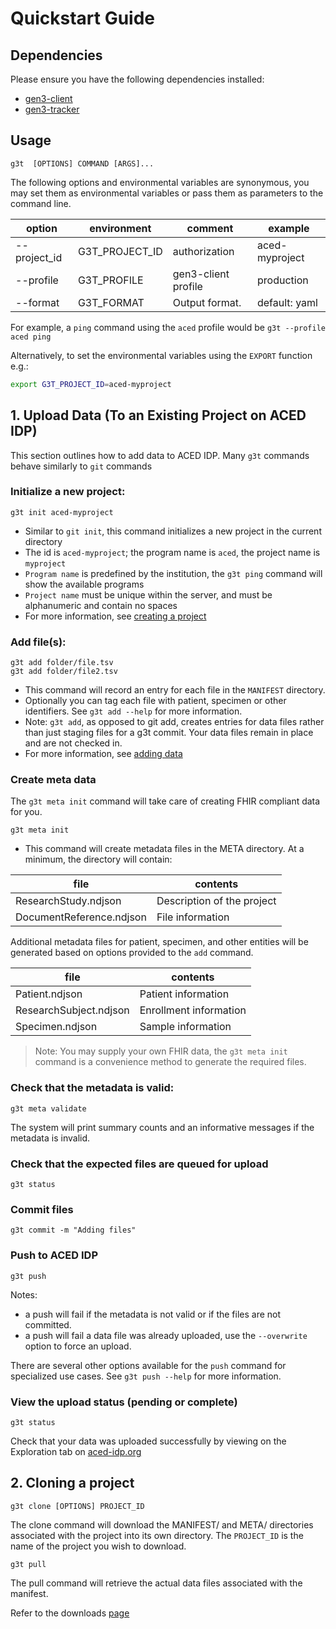 
# Quickstart Guide

## Dependencies

Please ensure you have the following dependencies installed:

* [gen3-client](../requirements/gen3-client.md)
* [gen3-tracker](../requirements/gen3-tracker.md)

## Usage

`g3t  [OPTIONS] COMMAND [ARGS]...`

The following options and environmental variables are synonymous, you may set them as environmental variables or pass them as parameters to the command line.

| option       | environment     | comment             | example         |
|--------------|-----------------| ------------------- |-----------------|
| --project_id | G3T_PROJECT_ID  | authorization       | aced-myproject  |
| --profile    | G3T_PROFILE     | gen3-client profile | production      |
| --format     | G3T_FORMAT      | Output format.      | default: yaml   |

For example, a `ping` command using the `aced` profile would be `g3t --profile aced ping`

Alternatively, to set the environmental variables using the `EXPORT` function e.g.:

```sh
export G3T_PROJECT_ID=aced-myproject
```


## 1. Upload Data (To an Existing Project on ACED IDP)
This section outlines how to add data to ACED IDP. Many `g3t` commands behave similarly to `git` commands

### Initialize a new project:

```
g3t init aced-myproject
```

* Similar to `git init`, this command initializes a new project in the current directory
* The id is `aced-myproject`; the program name is `aced`, the project name is `myproject`
* `Program name` is predefined by the institution, the `g3t ping` command will show the available programs
* `Project name` must be unique within the server, and must be alphanumeric and contain no spaces
* For more information, see [creating a project](creating-project.md)

### Add file(s):

```
g3t add folder/file.tsv
g3t add folder/file2.tsv
```

* This command will record an entry for each file in the `MANIFEST` directory.
* Optionally you can tag each file with patient, specimen or other identifiers. See `g3t add --help` for more information.
* Note: `g3t add`, as opposed to git add, creates entries for data files rather than just staging files for a g3t commit.  Your data files remain in place and are not checked in. 
* For more information, see [adding data](upload.md)

### Create meta data

The `g3t meta init` command will take care of creating FHIR compliant data for you.

```
g3t meta init
```

* This command will create metadata files in the META directory. At a minimum, the directory will contain:

| file                     | contents                   |
|--------------------------|----------------------------|
| ResearchStudy.ndjson     | Description of the project |
| DocumentReference.ndjson | File information           |

Additional metadata files for patient, specimen, and other entities will be generated based on options provided to the `add` command.

| file                   | contents               |
|------------------------|------------------------|
| Patient.ndjson         | Patient information    |
| ResearchSubject.ndjson | Enrollment information |
| Specimen.ndjson        | Sample information     |


> Note: You may supply your own FHIR data, the `g3t meta init` command is a convenience method to generate the required files.

### Check that the metadata is valid:

```
g3t meta validate
```

The system will print summary counts and an informative messages if the metadata is invalid.


### Check that the expected files are queued for upload
```
g3t status
```

### Commit files
```
g3t commit -m "Adding files"
```

### Push to ACED IDP
```
g3t push
```

Notes:

* a push will fail if the metadata is not valid or if the files are not committed.
* a push will fail a data file was already uploaded, use the `--overwrite` option to force an upload.

There are several other options available for the `push` command for specialized use cases. See `g3t push --help` for more information.

### View the upload status (pending or complete)
```
g3t status
```

Check that your data was uploaded successfully by viewing on the Exploration tab on [aced-idp.org](https://aced-idp.org)

## 2. Cloning a project

```commandline
g3t clone [OPTIONS] PROJECT_ID 
```

The clone command will download the MANIFEST/ and META/ directories associated with the project into its own directory.
The `PROJECT_ID` is the name of the project you wish to download.

```commandline
g3t pull
```
The pull command will retrieve the actual data files associated with the manifest. 



Refer to the downloads [page](https://aced-idp.github.io/workflows/portal-download/)
